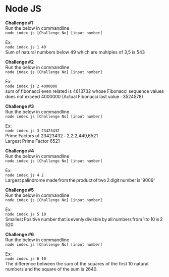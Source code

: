 # Node JS  
**Challenge #1**  
Run the below in commandline  
`node index.js [Challenge No] [input number]`  

Ex:  
`node index.js 1 49`  
Sum of natural numbers below 49 which are multiples of 3,5 is 543  


**Challenge #2**  
Run the below in commandline  
`node index.js [Challenge No] [input number]`  

Ex:  
`node index.js 2 4000000`  
sum of fibonacci even related is 4613732 whose Fibonacci sequence values does not exceed 4000000 (Actual Fibonacci last value : 3524578)  

**Challenge #3**  
Run the below in commandline  
`node index.js [Challenge No] [input number]`  

Ex:  
`node index.js 3 23423432`  
Prime Factors of 23423432 : 2,2,2,449,6521  
Largest Prime Factor 6521  

**Challenge #4**  
Run the below in commandline  
`node index.js [Challenge No] [input number]`  

Ex:  
`node index.js 4 2`  
Largest palindrome made from the product of two 2 digit number is '9009'  

**Challenge #5**  
Run the below in commandline  
`node index.js [Challenge No] [input number]`  

Ex:  
`node index.js 5 10`  
Smallest Positive number that is evenly divisble by all numbers from 1 to 10 is 2520  

**Challenge #6**  
Run the below in commandline  
`node index.js [Challenge No] [input number]`  

Ex:  
`node index.js 6 10`  
The difference between the sum of the squares of the first 10 natural numbers and the square of the sum is 2640.  
